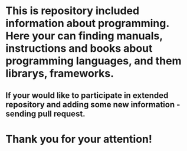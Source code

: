 # This is repository included information about programming. Here your can finding manuals, instructions and books about programming languages, and them librarys, frameworks.

## If your would like to participate in extended repository and adding some new information - sending pull request.

# Thank you for your attention!